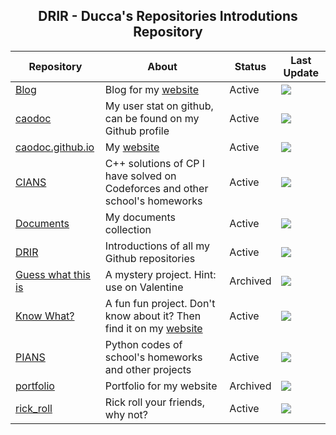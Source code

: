<h2 align="center"> <strong> DRIR - Ducca's Repositories Introdutions Repository </strong> </h2>

| Repository | About | Status | Last Update |
| ---------- | ----- | ------ | ----------- |
|<a href="https://github.com/caodoc/blog"> Blog </a>|Blog for my <a href="https://caodoc.github.io"> website </a>|Active|<img src="https://img.shields.io/github/last-commit/caodoc/blog?style=for-the-badge">|
|<a href="https://github.com/caodoc/caodoc"> caodoc </a>|My user stat on github, can be found on my Github profile|Active|<img src="https://img.shields.io/github/last-commit/caodoc/caodoc?style=for-the-badge">|
|<a href="https://github.com/caodoc/caodoc.github.io"> caodoc.github.io </a>|My <a href="https://caodoc.github.io"> website </a>|Active|<img src="https://img.shields.io/github/last-commit/caodoc/blog?style=for-the-badge">|
|<a href="https://github.com/caodoc/CIANS"> CIANS </a>|C++ solutions of CP I have solved on Codeforces and other school's homeworks|Active|<img src="https://img.shields.io/github/last-commit/caodoc/CIANS?style=for-the-badge">|
|<a href="https://github.com/caodoc/Documents"> Documents </a>|My documents collection|Active|<img src="https://img.shields.io/github/last-commit/caodoc/Documents?style=for-the-badge">|
|<a href="https://github.com/caodoc/DRIR"> DRIR </a>|Introductions of all my Github repositories|Active|<img src="https://img.shields.io/github/last-commit/caodoc/DRIR?style=for-the-badge">|
|<a href="https://github.com/caodoc/Guess-What-This-Is"> Guess what this is </a>|A mystery project. Hint: use on Valentine|Archived|<img src="https://img.shields.io/github/last-commit/caodoc/Guess-What-This-Is?style=for-the-badge">|
|<a href="https://github.com/caodoc/KnowWhat"> Know What? </a>|A fun fun project. Don't know about it? Then find it on my <a href="https://caodoc.github.io"> website </a>|Active|<img src="https://img.shields.io/github/last-commit/caodoc/KnowWhat?style=for-the-badge">|
|<a href="https://github.com/caodoc/PIANS"> PIANS </a>|Python codes of school's homeworks and other projects|Active|<img src="https://img.shields.io/github/last-commit/caodoc/PIANS?style=for-the-badge">|
|<a href="https://github.com/caodoc/portfolio"> portfolio </a>|Portfolio for my website|Archived|<img src="https://img.shields.io/github/last-commit/caodoc/portfolio?style=for-the-badge">|
|<a href="https://github.com/caodoc/rick_roll"> rick_roll </a>|Rick roll your friends, why not?|Active|<img src="https://img.shields.io/github/last-commit/caodoc/rick_roll?style=for-the-badge">|